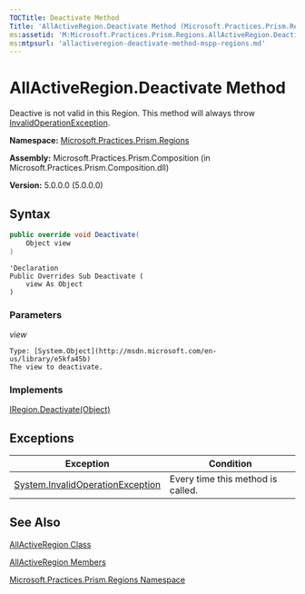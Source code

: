 ```yaml
---
TOCTitle: Deactivate Method
Title: 'AllActiveRegion.Deactivate Method (Microsoft.Practices.Prism.Regions)'
ms:assetid: 'M:Microsoft.Practices.Prism.Regions.AllActiveRegion.Deactivate(System.Object)'
ms:mtpsurl: 'allactiveregion-deactivate-method-mspp-regions.md'
---
```


# AllActiveRegion.Deactivate Method

Deactive is not valid in this Region. This method will always throw [InvalidOperationException](http://msdn.microsoft.com/en-us/library/2asft85a).

**Namespace:** [Microsoft.Practices.Prism.Regions](/patterns-practices/reference/mspp-regions-namespace)

**Assembly:** Microsoft.Practices.Prism.Composition (in Microsoft.Practices.Prism.Composition.dll)

**Version:** 5.0.0.0 (5.0.0.0)

## Syntax

```C#
public override void Deactivate(
	Object view
)
```

```VB
'Declaration
Public Overrides Sub Deactivate ( 
	view As Object
)
```
### Parameters

*view*

    Type: [System.Object](http://msdn.microsoft.com/en-us/library/e5kfa45b)
    The view to deactivate.

### Implements

[IRegion.Deactivate(Object)](/patterns-practices/reference/iregion-deactivate-method-mspp-regions)

## Exceptions

| Exception                                                                                 | Condition                         |
|-------------------------------------------------------------------------------------------|-----------------------------------|
| [System.InvalidOperationException](http://msdn.microsoft.com/en-us/library/2asft85a) | Every time this method is called. |

## See Also

[AllActiveRegion Class](/patterns-practices/reference/allactiveregion-class-mspp-regions)

[AllActiveRegion Members](/patterns-practices/reference/allactiveregion-members-mspp-regions)

[Microsoft.Practices.Prism.Regions Namespace](/patterns-practices/reference/mspp-regions-namespace)